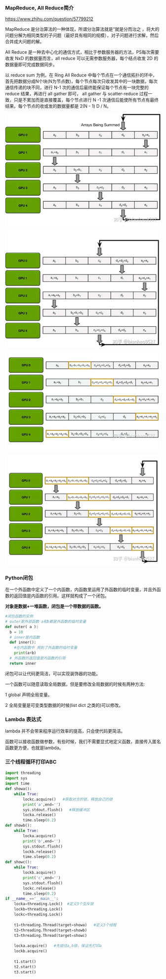 ### MapReduce, All Reduce简介

https://www.zhihu.com/question/57799212

MapReduce 是分治算法的一种体现，所谓分治算法就是“就是分而治之 ，将大的问题分解为相同类型的子问题（最好具有相同的规模），对子问题进行求解，然后合并成大问题的解。

All Reduce 是一种去中心化的通信方式，相比于参数服务器的方法，PS每次需要收发 NxD 的数据量而言，all reduce 可以无需参数服务器，每个结点收发 2D 的数据量即可完成数据同步。

以 reduce sum 为例，在 Ring All Reduce 中每个节点在一个通信拓扑的环中，首先把数据分成N个块(N为节点数)，每个节点每次只收发其中的一块数据，每次通信传递的块不同，进行 N-1 次的通信后最终能保证每个节点有一块完整的 reduce 结果，再进行 all gather 即可， all gather 与 scatter-reduce 过程一致，只是不累加而是直接覆盖，每个节点进行 N -1 次通信后能使所有节点有最终结果。每个节点的收或发的数据量都是 2(N - 1) D / N。

![img](计算机理论.assets/v2-26a1f7ee5e08408536435f3e1016c468_720w.jpg)

![image-20200725133344426](计算机理论.assets/image-20200725133344426.png)

![image-20200725133351771](计算机理论.assets/image-20200725133351771.png)

![image-20200725133404122](计算机理论.assets/image-20200725133404122.png)

### Python闭包

在一个外函数中定义了一个内函数，内函数里运用了外函数的临时变量，并且外函数的返回值是内函数的引用。这样就构成了一个闭包。

**对象是数据+一堆函数，闭包是一个带数据的函数。**

```python
#闭包函数的实例
# outer是外部函数 a和b都是外函数的临时变量
def outer( a ):
  b = 10
  # inner是内函数
  def inner():
    #在内函数中 用到了外函数的临时变量
    print(a+b)
  # 外函数的返回值是内函数的引用
  return inner
```

闭包可以让代码更简洁，可以实现装饰器的功能。

一个函数可以随意读取全局数据，但是要修改全局数据的时候有两种方法:

1 global 声明全局变量。

2 全局变量是可变类型数据的时候(list dict 之类的)可以修改。

### Lambda 表达式

lambda 并不会带来程序运行效率的提高，只会使代码更简洁。

函数可以接收函数做参数，有些时候，我们不需要显式地定义函数，直接传入匿名函数更方便，也就是lambda。

### 三个线程循环打印ABC

```python
import threading
import sys
import time
def showa():
    while True:
        lockc.acquire()   #获取对方的锁，释放自己的锁
        print('a',end='')
        sys.stdout.flush()   #释放缓冲区
        locka.release()
        time.sleep(0.2)
def showb():
    while True:
        locka.acquire()
        print('b',end='')
        sys.stdout.flush() 
        lockb.release()
        time.sleep(0.2)
def showc():
    while True:
        lockb.acquire()
        print('c',end='')
        sys.stdout.flush()
        lockc.release()
        time.sleep(0.2)
if __name__=='__main__':
    locka=threading.Lock()  #定义3个互斥锁
    lockb=threading.Lock()
    lockc=threading.Lock()
 
    t1=threading.Thread(target=showa)   #定义3个线程
    t2=threading.Thread(target=showb)
    t3=threading.Thread(target=showc)
 
    locka.acquire()   #先锁住a,b锁，保证先打印a
    lockb.acquire()
 
    t1.start()
    t2.start()
    t3.start()
```

